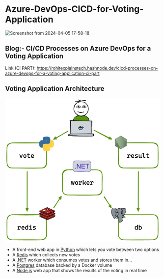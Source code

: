 # Azure-DevOps-CICD-for-Voting-Application

![Screenshot from 2024-04-05 17-58-18](https://github.com/DeoreRohit4/Azure-DevOps-CICD-for-Voting-App/assets/102886808/ad38a830-6ef1-471e-b3b7-e1a5522e454e)

## Blog:- CI/CD Processes on Azure DevOps for a Voting Application
Link (CI PART): https://rohitexplainstech.hashnode.dev/cicd-processes-on-azure-devops-for-a-voting-application-ci-part

## Voting Application Architecture

![Architecture diagram](architecture.excalidraw.png)

* A front-end web app in [Python](/vote) which lets you vote between two options
* A [Redis](https://hub.docker.com/_/redis/) which collects new votes
* A [.NET](/worker/) worker which consumes votes and stores them in…
* A [Postgres](https://hub.docker.com/_/postgres/) database backed by a Docker volume
* A [Node.js](/result) web app that shows the results of the voting in real time


